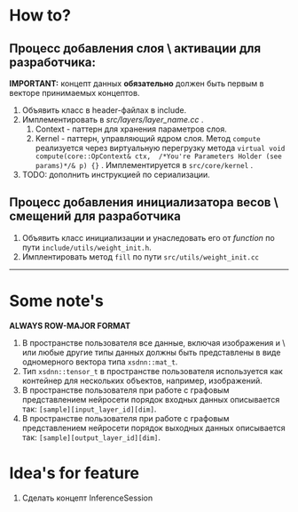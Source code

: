 # How to?

## Процесс добавления слоя \ активации для разработчика:

**IMPORTANT:** концепт данных **обязательно** должен быть первым в векторе принимаемых
концептов.

1. Объявить класс в header-файлах в include.
2. Имплементировать в *src/layers/layer_name.cc* .
   1. Context - паттерн для хранения параметров слоя. 
   2. Kernel - паттерн, управляющий ядром слоя. Метод `compute` реализуется через
   виртуальную перегрузку метода 
   `virtual void compute(core::OpContext& ctx, 
   /*You're Parameters Holder (see params)*/& p) {}` . Имплементируется в `src/core/kernel` .
4. TODO: дополнить инструкцией по сериализации.

## Процесс добавления инициализатора весов \ смещений для разработчика

1. Объявить класс инициализации и унаследовать его от *function* по пути 
`include/utils/weight_init.h`.
2. Имплентировать метод `fill` по пути `src/utils/weight_init.cc`

****

# Some note's

**ALWAYS ROW-MAJOR FORMAT**

1. В пространстве пользователя все данные, включая изображения и \ или любые другие типы данных должны быть представлены 
в виде одномерного вектора типа `xsdnn::mat_t`.
2. Тип `xsdnn::tensor_t` в пространстве пользователя используется как контейнер для нескольких объектов, например, 
изображений. 
3. В пространстве пользователя при работе с графовым представлением нейросети порядок входных данных описывается так:
``[sample][input_layer_id][dim]``.   
4. В пространстве пользователя при работе с графовым представлением нейросети порядок выходных данных описывается так:
``[sample][output_layer_id][dim]``.   

# Idea's for feature

1. Сделать концепт InferenceSession